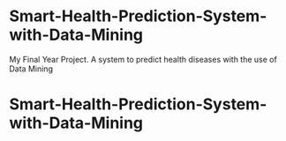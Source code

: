 # Smart-Health-Prediction-System-with-Data-Mining
My Final Year Project. A system to predict health diseases with the use of Data Mining
# Smart-Health-Prediction-System-with-Data-Mining
